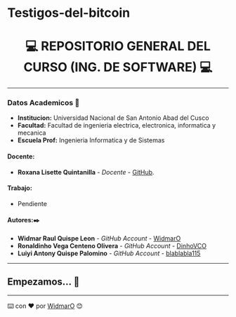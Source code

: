 # Testigos-del-bitcoin
# **<center> 💻 REPOSITORIO GENERAL DEL CURSO (ING. DE SOFTWARE) 💻 </center>**

---

### Datos Academicos 📖

- **Institucion:** Universidad Nacional de San Antonio Abad del Cusco
- **Facultad:** Facultad de ingenieria electrica, electronica, informatica y mecanica
- **Escuela Prof:** Ingenieria Informatica y de Sistemas

#### Docente:

- **Roxana Lisette Quintanilla** - _Docente_ - [GitHub](https://github.com/nitanilla).

#### Trabajo:

- Pendiente

#### Autores:✒️

- **Widmar Raul Quispe Leon** - _GitHub Account_ - [WidmarO](https://github.com/WidmarO)
- **Ronaldinho Vega Centeno Olivera** - _GitHub Account_ - [DinhoVCO](https://github.com/DinhoVCO)
- **Luiyi Antony Quispe Palomino** - _GitHub Account_ - [blablabla115](https://github.com/blablabla115)

---

## Empezamos... 🚀


---

⌨️ con ❤️ por [WidmarO](https://github.com/WidmarO) 😊
